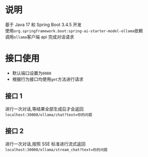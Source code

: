 # 说明
基于 Java 17 和 Spring Boot 3.4.5 开发  
使用`org.springframework.boot:spring-ai-starter-model-ollama`依赖  
调用`ollama`客户端 api 完成对话请求  

# 接口使用
- 默认端口设置为`8080`   
- 根据行为接口均使用`get`方法进行请求

## 接口 1
进行一次对话,等结果全部生成后才会返回  
`localhost:30000/ollama/chat?text=你的问题`

## 接口 2
进行一次对话,按照 SSE 标准进行流式返回  
`localhost:30000/ollama/stream_chat?text=你的问题`